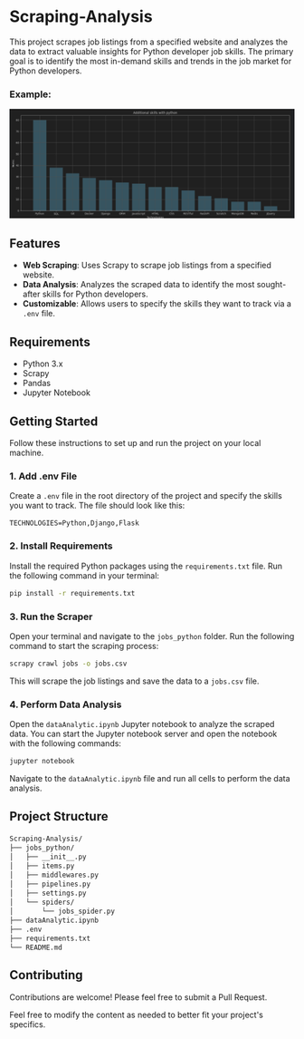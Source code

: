 # Scraping-Analysis

This project scrapes job listings from a specified website and analyzes the data to extract valuable insights for Python developer job skills. The primary goal is to identify the most in-demand skills and trends in the job market for Python developers.

### Example:
![Project Screenshot](screnshots/img.png)
## Features

- **Web Scraping**: Uses Scrapy to scrape job listings from a specified website.
- **Data Analysis**: Analyzes the scraped data to identify the most sought-after skills for Python developers.
- **Customizable**: Allows users to specify the skills they want to track via a `.env` file.

## Requirements

- Python 3.x
- Scrapy
- Pandas
- Jupyter Notebook

## Getting Started

Follow these instructions to set up and run the project on your local machine.

### 1. Add .env File

Create a `.env` file in the root directory of the project and specify the skills you want to track. The file should look like this:

```plaintext
TECHNOLOGIES=Python,Django,Flask
```

### 2. Install Requirements

Install the required Python packages using the `requirements.txt` file. Run the following command in your terminal:

```sh
pip install -r requirements.txt
```

### 3. Run the Scraper

Open your terminal and navigate to the `jobs_python` folder. Run the following command to start the scraping process:

```sh
scrapy crawl jobs -o jobs.csv
```

This will scrape the job listings and save the data to a `jobs.csv` file.

### 4. Perform Data Analysis

Open the `dataAnalytic.ipynb` Jupyter notebook to analyze the scraped data. You can start the Jupyter notebook server and open the notebook with the following commands:

```sh
jupyter notebook
```

Navigate to the `dataAnalytic.ipynb` file and run all cells to perform the data analysis.

## Project Structure

```
Scraping-Analysis/
├── jobs_python/
│   ├── __init__.py
│   ├── items.py
│   ├── middlewares.py
│   ├── pipelines.py
│   ├── settings.py
│   └── spiders/
│       └── jobs_spider.py
├── dataAnalytic.ipynb
├── .env
├── requirements.txt
└── README.md
```

## Contributing

Contributions are welcome! Please feel free to submit a Pull Request.


Feel free to modify the content as needed to better fit your project's specifics.
